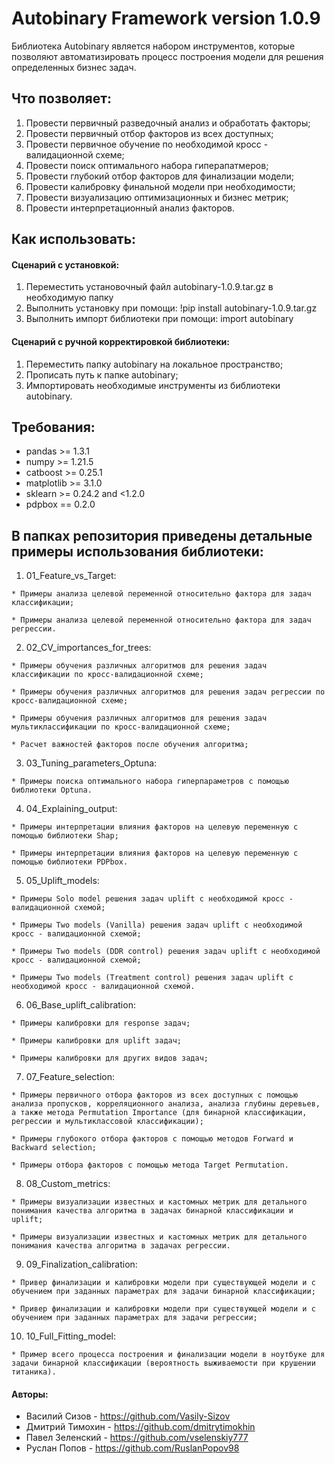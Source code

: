 # Autobinary Framework version 1.0.9

Библиотека Autobinary является набором инструментов, которые позволяют автоматизировать процесс построения модели для решения определенных бизнес задач.

## Что позволяет:

  1. Провести первичный разведочный анализ и обработать факторы;
  2. Провести первичный отбор факторов из всех доступных;
  3. Провести первичное обучение по необходимой кросс - валидационной схеме;
  4. Провести поиск оптимального набора гиперапатмеров;
  5. Провести глубокий отбор факторов для финализации модели;
  6. Провести калибровку финальной модели при необходимости;
  7. Провести визуализацию оптимизационных и бизнес метрик;
  8. Провести интерпретационный анализ факторов.

## Как использовать:

#### Сценарий с установкой:
  1. Переместить установочный файл autobinary-1.0.9.tar.gz в необходимую папку
  2. Выполнить установку при помощи: !pip install autobinary-1.0.9.tar.gz
  3. Выполнить импорт библиотеки при помощи: import autobinary


#### Сценарий с ручной корректировкой библиотеки:
  1. Переместить папку autobinary на локальное пространство;
  2. Прописать путь к папке autobinary;
  3. Импортировать необходимые инструменты из библиотеки autobinary.

## Требования:

  * pandas >= 1.3.1
  * numpy >= 1.21.5 
  * catboost >= 0.25.1
  * matplotlib >= 3.1.0
  * sklearn >= 0.24.2 and <1.2.0
  * pdpbox == 0.2.0

## В папках репозитория приведены детальные примеры использования библиотеки:

  1. 01_Feature_vs_Target:

    * Примеры анализа целевой переменной относительно фактора для задач классификации;

    * Примеры анализа целевой переменной относительно фактора для задач регрессии.

  2. 02_CV_importances_for_trees:

    * Примеры обучения различных алгоритмов для решения задач классификации по кросс-валидационной схеме;
    
    * Примеры обучения различных алгоритмов для решения задач регрессии по кросс-валидационной схеме;
    
    * Примеры обучения различных алгоритмов для решения задач мультиклассификации по кросс-валидационной схеме;

    * Расчет важностей факторов после обучения алгоритма;

  3. 03_Tuning_parameters_Optuna:

    * Примеры поиска оптимального набора гиперпараметров с помощью библиотеки Optuna.
    
  4. 04_Explaining_output:
  
    * Примеры интерпретации влияния факторов на целевую переменную с помощью библиотеки Shap;
    
    * Примеры интерпретации влияния факторов на целевую переменную с помощью библиотеки PDPbox.
    
  5. 05_Uplift_models:
  
    * Примеры Solo model решения задач uplift с необходимой кросс - валидационной схемой;
    
    * Примеры Two models (Vanilla) решения задач uplift с необходимой кросс - валидационной схемой;
    
    * Примеры Two models (DDR control) решения задач uplift с необходимой кросс - валидационной схемой;
    
    * Примеры Two models (Treatment control) решения задач uplift с необходимой кросс - валидационной схемой.
    
  6. 06_Base_uplift_calibration:
  
    * Примеры калибровки для response задач;
    
    * Примеры калибровки для uplift задач;
    
    * Примеры калибровки для других видов задач;

  7. 07_Feature_selection:

    * Примеры первичного отбора факторов из всех доступных с помощью анализа пропусков, корреляционного анализа, анализа глубины деревьев, а также метода Permutation Importance (для бинарной классификации, регрессии и мультиклассовой классификации);
    
    * Примеры глубокого отбора факторов с помощью методов Forward и Backward selection;

    * Примеры отбора факторов с помощью метода Target Permutation.

  8. 08_Custom_metrics:

    * Примеры визуализации известных и кастомных метрик для детального понимания качества алгоритма в задачах бинарной классификации и uplift;

    * Примеры визуализации известных и кастомных метрик для детального понимания качества алгоритма в задачах регрессии.

  9. 09_Finalization_calibration:

    * Привер финализации и калибровки модели при существующей модели и с обучением при заданных параметрах для задачи бинарной классификации;
    
    * Привер финализации и калибровки модели при существующей модели и с обучением при заданных параметрах для задачи регрессии;

  10. 10_Full_Fitting_model:

    * Пример всего процесса построения и финализации модели в ноутбуке для задачи бинарной классификации (вероятность выживаемости при крушении титаника).


#### Авторы:
* Василий Сизов - https://github.com/Vasily-Sizov
* Дмитрий Тимохин - https://github.com/dmitrytimokhin
* Павел Зеленский - https://github.com/vselenskiy777
* Руслан Попов - https://github.com/RuslanPopov98
